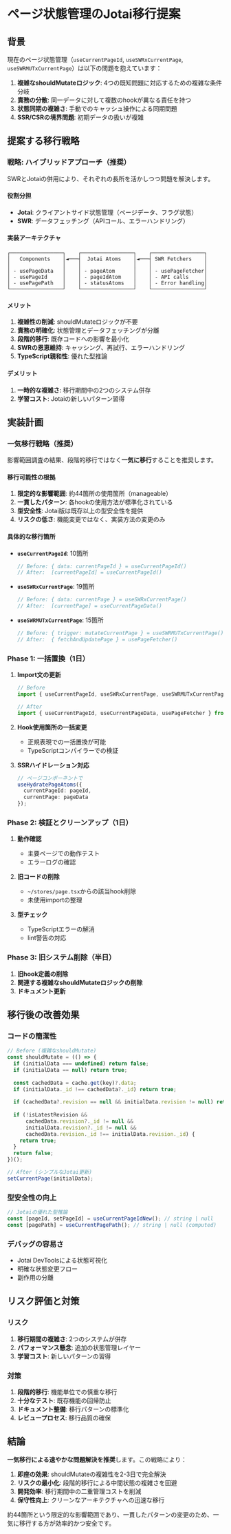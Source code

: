 # ページ状態管理のJotai移行提案

## 背景

現在のページ状態管理（`useCurrentPageId`, `useSWRxCurrentPage`, `useSWRMUTxCurrentPage`）は以下の問題を抱えています：

1. **複雑なshouldMutateロジック**: 4つの既知問題に対応するための複雑な条件分岐
2. **責務の分散**: 同一データに対して複数のhookが異なる責任を持つ
3. **状態同期の複雑さ**: 手動でのキャッシュ操作による同期問題
4. **SSR/CSRの境界問題**: 初期データの扱いが複雑

## 提案する移行戦略

### **戦略: ハイブリッドアプローチ（推奨）**

SWRとJotaiの併用により、それぞれの長所を活かしつつ問題を解決します。

#### **役割分担**
- **Jotai**: クライアントサイド状態管理（ページデータ、フラグ状態）
- **SWR**: データフェッチング（APIコール、エラーハンドリング）

#### **実装アーキテクチャ**

```
┌─────────────────┐    ┌─────────────────┐    ┌─────────────────┐
│   Components    │◄───┤  Jotai Atoms    │◄───┤ SWR Fetchers    │
│                 │    │                 │    │                 │
│ - usePageData   │    │ - pageAtom      │    │ - usePageFetcher│
│ - usePageId     │    │ - pageIdAtom    │    │ - API calls     │
│ - usePagePath   │    │ - statusAtoms   │    │ - Error handling│
└─────────────────┘    └─────────────────┘    └─────────────────┘
```

#### **メリット**

1. **複雑性の削減**: shouldMutateロジックが不要
2. **責務の明確化**: 状態管理とデータフェッチングが分離
3. **段階的移行**: 既存コードへの影響を最小化
4. **SWRの恩恵維持**: キャッシング、再試行、エラーハンドリング
5. **TypeScript親和性**: 優れた型推論

#### **デメリット**

1. **一時的な複雑さ**: 移行期間中の2つのシステム併存
2. **学習コスト**: Jotaiの新しいパターン習得

## 実装計画

### **一気移行戦略（推奨）**

影響範囲調査の結果、段階的移行ではなく**一気に移行**することを推奨します。

#### **移行可能性の根拠**

1. **限定的な影響範囲**: 約44箇所の使用箇所（manageable）
2. **一貫したパターン**: 各hookの使用方法が標準化されている
3. **型安全性**: Jotai版は既存以上の型安全性を提供
4. **リスクの低さ**: 機能変更ではなく、実装方法の変更のみ

#### **具体的な移行箇所**

- **`useCurrentPageId`**: 10箇所
  ```typescript
  // Before: { data: currentPageId } = useCurrentPageId()
  // After:  [currentPageId] = useCurrentPageId()
  ```

- **`useSWRxCurrentPage`**: 19箇所  
  ```typescript
  // Before: { data: currentPage } = useSWRxCurrentPage()
  // After:  [currentPage] = useCurrentPageData()
  ```

- **`useSWRMUTxCurrentPage`**: 15箇所
  ```typescript
  // Before: { trigger: mutateCurrentPage } = useSWRMUTxCurrentPage()
  // After:  { fetchAndUpdatePage } = usePageFetcher()
  ```

### **Phase 1: 一括置換（1日）**

1. **Import文の更新**
   ```typescript
   // Before
   import { useCurrentPageId, useSWRxCurrentPage, useSWRMUTxCurrentPage } from '~/stores/page';
   
   // After
   import { useCurrentPageId, useCurrentPageData, usePageFetcher } from '~/states/page';
   ```

2. **Hook使用箇所の一括変更**
   - 正規表現での一括置換が可能
   - TypeScriptコンパイラーでの検証

3. **SSRハイドレーション対応**
   ```typescript
   // ページコンポーネントで
   useHydratePageAtoms({ 
     currentPageId: pageId,
     currentPage: pageData 
   });
   ```

### **Phase 2: 検証とクリーンアップ（1日）**

1. **動作確認**
   - 主要ページでの動作テスト
   - エラーログの確認

2. **旧コードの削除**
   - `~/stores/page.tsx`からの該当hook削除
   - 未使用importの整理

3. **型チェック**
   - TypeScriptエラーの解消
   - lint警告の対応

### **Phase 3: 旧システム削除（半日）**

1. **旧hook定義の削除**
2. **関連する複雑なshouldMutateロジックの削除**  
3. **ドキュメント更新**

## 移行後の改善効果

### **コードの簡潔性**
```typescript
// Before (複雑なshouldMutate)
const shouldMutate = (() => {
  if (initialData === undefined) return false;
  if (initialData == null) return true;
  
  const cachedData = cache.get(key)?.data;
  if (initialData._id !== cachedData?._id) return true;
  
  if (cachedData?.revision == null && initialData.revision != null) return true;
  
  if (!isLatestRevision && 
      cachedData.revision?._id != null && 
      initialData.revision?._id != null &&
      cachedData.revision._id !== initialData.revision._id) {
    return true;
  }
  return false;
})();

// After (シンプルなJotai更新)
setCurrentPage(initialData);
```

### **型安全性の向上**
```typescript
// Jotaiの優れた型推論
const [pageId, setPageId] = useCurrentPageIdNew(); // string | null
const [pagePath] = useCurrentPagePath(); // string | null (computed)
```

### **デバッグの容易さ**
- Jotai DevToolsによる状態可視化
- 明確な状態変更フロー
- 副作用の分離

## リスク評価と対策

### **リスク**
1. **移行期間の複雑さ**: 2つのシステムが併存
2. **パフォーマンス懸念**: 追加の状態管理レイヤー
3. **学習コスト**: 新しいパターンの習得

### **対策**
1. **段階的移行**: 機能単位での慎重な移行
2. **十分なテスト**: 既存機能の回帰防止
3. **ドキュメント整備**: 移行パターンの標準化
4. **レビュープロセス**: 移行品質の確保

## 結論

**一気移行による速やかな問題解決を推奨**します。この戦略により：

1. **即座の効果**: shouldMutateの複雑性を2-3日で完全解決
2. **リスクの最小化**: 段階的移行による中間状態の複雑さを回避
3. **開発効率**: 移行期間中の二重管理コストを削減
4. **保守性向上**: クリーンなアーキテクチャへの迅速な移行

約44箇所という限定的な影響範囲であり、一貫したパターンの変更のため、一気に移行する方が効率的かつ安全です。
